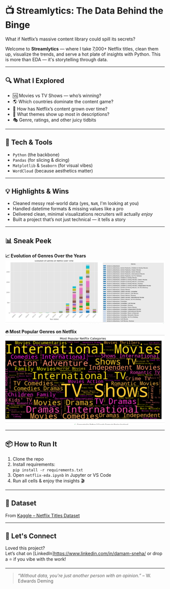 # 📺 Streamlytics: The Data Behind the Binge

What if Netflix’s massive content library could spill its secrets?

Welcome to **Streamlytics** — where I take 7,000+ Netflix titles, clean them up, visualize the trends, and serve a hot plate of insights with Python. This is more than EDA — it's storytelling through data.

---

## 🔍 What I Explored
- 🆚 Movies vs TV Shows — who’s winning?
- 🌎 Which countries dominate the content game?
- 📆 How has Netflix’s content grown over time?
- 🧠 What themes show up most in descriptions?
- 🎭 Genre, ratings, and other juicy tidbits

---

## 🧰 Tech & Tools
- `Python` (the backbone)
- `Pandas` (for slicing & dicing)
- `Matplotlib` & `Seaborn` (for visual vibes)
- `WordCloud` (because aesthetics matter)

---

## 💡 Highlights & Wins
- Cleaned messy real-world data (yes, `NaN`, I'm looking at you)
- Handled datetime formats & missing values like a pro
- Delivered clean, minimal visualizations recruiters will actually *enjoy*
- Built a project that’s not just technical — it tells a story

---

## 📊 Sneak Peek

**📈 Evolution of Genres Over the Years**  
![Evolution of Genres](charts/Evolution-of-genres.png)

**🔥 Most Popular Genres on Netflix**  
![Most Popular Genres](charts/Most-popular.png)

---

## 📦 How to Run It
1. Clone the repo  
2. Install requirements:  
   `pip install -r requirements.txt`  
3. Open `netflix-eda.ipynb` in Jupyter or VS Code  
4. Run all cells & enjoy the insights 🎬

---

## 📁 Dataset
From [Kaggle – Netflix Titles Dataset](https://www.kaggle.com/datasets/shivamb/netflix-shows)

---

## 🤝 Let's Connect
Loved this project?  
Let’s chat on [LinkedIn]https://www.linkedin.com/in/damam-sneha/ or drop a ⭐ if you vibe with the work!

---

> *“Without data, you're just another person with an opinion.”* – W. Edwards Deming